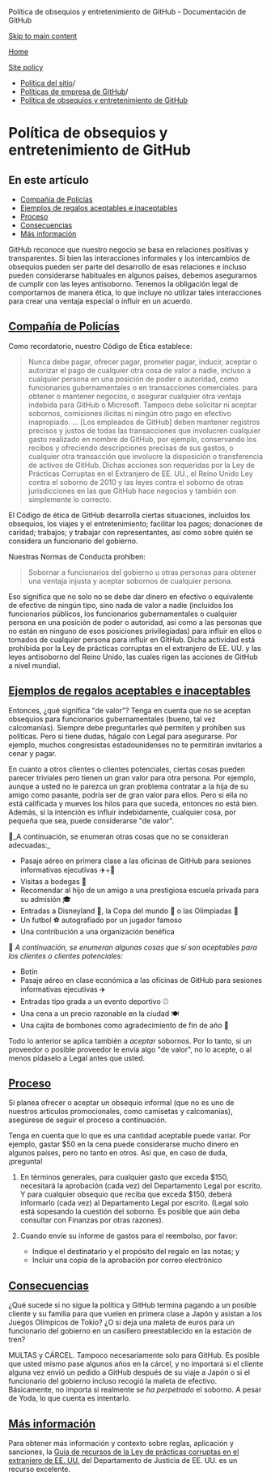 Política de obsequios y entretenimiento de GitHub - Documentación de GitHub

[Skip to main content](#main-content)

[Home](/es)

[Site policy](/es/site-policy)

* [Política del sitio](/es/site-policy)/
* [Políticas de empresa de GitHub](/es/site-policy/github-company-policies)/
* [Política de obsequios y entretenimiento de GitHub](/es/site-policy/github-company-policies/github-gifts-and-entertainment-policy)

Política de obsequios y entretenimiento de GitHub
==========

En este artículo
----------

* [Compañía de Policías](#company-policies)
* [Ejemplos de regalos aceptables e inaceptables](#examples-of-acceptable-and-unacceptable-gifts)
* [Proceso](#process)
* [Consecuencias](#consequences)
* [Más información](#more-information)

GitHub reconoce que nuestro negocio se basa en relaciones positivas y transparentes. Si bien las interacciones informales y los intercambios de obsequios pueden ser parte del desarrollo de esas relaciones e incluso pueden considerarse habituales en algunos países, debemos asegurarnos de cumplir con las leyes antisoborno. Tenemos la obligación legal de comportarnos de manera ética, lo que incluye no utilizar tales interacciones para crear una ventaja especial o influir en un acuerdo.

[Compañía de Policías](#company-policies)
----------

Como recordatorio, nuestro Código de Ética establece:

>
>
> Nunca debe pagar, ofrecer pagar, prometer pagar, inducir, aceptar o autorizar el pago de cualquier otra cosa de valor a nadie, incluso a cualquier persona en una posición de poder o autoridad, como funcionarios gubernamentales o en transacciones comerciales. para obtener o mantener negocios, o asegurar cualquier otra ventaja indebida para GitHub o Microsoft. Tampoco debe solicitar ni aceptar sobornos, comisiones ilícitas ni ningún otro pago en efectivo inapropiado. ... [Los empleados de GitHub] deben mantener registros precisos y justos de todas las transacciones que involucren cualquier gasto realizado en nombre de GitHub, por ejemplo, conservando los recibos y ofreciendo descripciones precisas de sus gastos, o cualquier otra transacción que involucre la disposición o transferencia de activos de GitHub. Dichas acciones son requeridas por la Ley de Prácticas Corruptas en el Extranjero de EE. UU., el Reino Unido Ley contra el soborno de 2010 y las leyes contra el soborno de otras jurisdicciones en las que GitHub hace negocios y también son simplemente lo correcto.
>
>

El Código de ética de GitHub desarrolla ciertas situaciones, incluidos los obsequios, los viajes y el entretenimiento; facilitar los pagos; donaciones de caridad; trabajos; y trabajar con representantes, así como sobre quién se considera un funcionario del gobierno.

Nuestras Normas de Conducta prohíben:

>
>
> Sobornar a funcionarios del gobierno u otras personas para obtener una ventaja injusta y aceptar sobornos de cualquier persona.
>
>

Eso significa que no solo no se debe dar dinero en efectivo o equivalente de efectivo de ningún tipo, sino nada de valor a nadie (incluidos los funcionarios públicos, los funcionarios gubernamentales o cualquier persona en una posición de poder o autoridad, así como a las personas que no están en ninguno de esos posiciones privilegiadas) para influir en ellos o tomados de cualquier persona para influir en GitHub. Dicha actividad está prohibida por la Ley de prácticas corruptas en el extranjero de EE. UU. y las leyes antisoborno del Reino Unido, las cuales rigen las acciones de GitHub a nivel mundial.

[Ejemplos de regalos aceptables e inaceptables](#examples-of-acceptable-and-unacceptable-gifts)
----------

Entonces, ¿qué significa "de valor"? Tenga en cuenta que no se aceptan obsequios para funcionarios gubernamentales (bueno, tal vez calcomanías). Siempre debe preguntarles qué permiten y prohíben sus políticas. Pero si tiene dudas, hágalo con Legal para asegurarse. Por ejemplo, muchos congresistas estadounidenses no te permitirán invitarlos a cenar y pagar.

En cuanto a otros clientes o clientes potenciales, ciertas cosas pueden parecer triviales pero tienen un gran valor para otra persona. Por ejemplo, aunque a usted no le parezca un gran problema contratar a la hija de su amigo como pasante, podría ser de gran valor para ellos. Pero si ella no está calificada y mueves los hilos para que suceda, entonces no está bien. Además, si la intención es influir indebidamente, cualquier cosa, por pequeña que sea, puede considerarse "de valor".

🙅\_A continuación, se enumeran otras cosas que no se consideran adecuadas:\_

* Pasaje aéreo en primera clase a las oficinas de GitHub para sesiones informativas ejecutivas ✈️+🍾
* Visitas a bodegas 🍷
* Recomendar al hijo de un amigo a una prestigiosa escuela privada para su admisión 🎓
* Entradas a Disneyland 👸, la Copa del mundo 🥅 o las Olimpiadas 🏅
* Un futbol ⚽️ autografiado por un jugador famoso
* Una contribución a una organización benéfica

🙆 *A continuación, se enumeran algunas cosas que sí son aceptables para los clientes o clientes potenciales:*

* Botín
* Pasaje aéreo en clase económica a las oficinas de GitHub para sesiones informativas ejecutivas ✈️
* Entradas tipo grada a un evento deportivo ⚾️
* Una cena a un precio razonable en la ciudad 🍽
* Una cajita de bombones como agradecimiento de fin de año 🍫

Todo lo anterior se aplica también a *aceptar* sobornos. Por lo tanto, si un proveedor o posible proveedor le envía algo "de valor", no lo acepte, o al menos pídaselo a Legal antes que usted.

[Proceso](#process)
----------

Si planea ofrecer o aceptar un obsequio informal (que no es uno de nuestros artículos promocionales, como camisetas y calcomanías), asegúrese de seguir el proceso a continuación.

Tenga en cuenta que lo que es una cantidad aceptable puede variar. Por ejemplo, gastar $50 en la cena puede considerarse mucho dinero en algunos países, pero no tanto en otros. Así que, en caso de duda, ¡pregunta!

1. En términos generales, para cualquier gasto que exceda $150, necesitará la aprobación (cada vez) del Departamento Legal por escrito. Y para cualquier obsequio que reciba que exceda $150, deberá informarlo (cada vez) al Departamento Legal por escrito. (Legal solo está sopesando la cuestión del soborno. Es posible que aún deba consultar con Finanzas por otras razones).

2. Cuando envíe su informe de gastos para el reembolso, por favor:

   * Indique el destinatario y el propósito del regalo en las notas; y
   * Incluir una copia de la aprobación por correo electrónico

[Consecuencias](#consequences)
----------

¿Qué sucede si no sigue la política y GitHub termina pagando a un posible cliente y su familia para que vuelen en primera clase a Japón y asistan a los Juegos Olímpicos de Tokio? ¿O si deja una maleta de euros para un funcionario del gobierno en un casillero preestablecido en la estación de tren?

MULTAS y CÁRCEL. Tampoco necesariamente solo para GitHub. Es posible que usted mismo pase algunos años en la cárcel, y no importará si el cliente alguna vez envió un pedido a GitHub después de su viaje a Japón o si el funcionario del gobierno incluso recogió la maleta de efectivo. Básicamente, no importa si realmente se *ha perpetrado* el soborno. A pesar de Yoda, lo que cuenta es intentarlo.

[Más información](#more-information)
----------

Para obtener más información y contexto sobre reglas, aplicación y sanciones, la [Guía de recursos de la Ley de prácticas corruptas en el extranjero de EE. UU.](https://www.justice.gov/sites/default/files/criminal-fraud/legacy/2015/01/16/guide.pdf) del Departamento de Justicia de EE. UU. es un recurso excelente.
